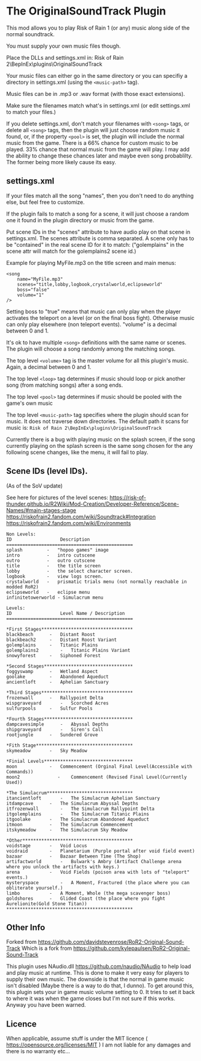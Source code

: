 # The OriginalSoundTrack Plugin

This mod allows you to play Risk of Rain 1 (or any) music along side of the normal soundtrack.

You must supply your own music files though.

Place the DLLs and settings.xml in:
Risk of Rain 2\BepInEx\plugins\OriginalSoundTrack

Your music files can either go in the same directory or you can specifiy a directory
in settings.xml (using the `<music-path>` tag).

Music files can be in .mp3 or .wav format (with those exact extensions).

Make sure the filenames match what's in settings.xml (or edit settings.xml to match your files.)

If you delete settings.xml, don't match your filenames with `<song>` tags, or delete all `<song>` tags, then the
plugin will just choose random music it found, or, if the property `<pool>` is set, the plugin will include the normal
music from the game. There is a 66% chance for custom music to be played. 33% chance that normal music from the game will play.
I may add the ability to change these chances later and maybe even song probablilty. The former being more likely cause its easy.

## settings.xml

If your files match all the song "names", then you don't need to do anything else, but feel free to customize.

If the plugin fails to match a song for a scene, it will just choose a random one it found in the plugin directory or music from the game.

Put scene IDs in the "scenes" attribute to have audio play on that scene in settings.xml.
The scenes attribute is comma separated. A scene only has to be "contained" in the real scene ID for it to match:
("golemplains" in the scene attr will match for the golemplains2 scene id.)

Example for playing MyFile.mp3 on the title screen and main menus:
```
<song
    name="MyFile.mp3"
    scenes="title,lobby,logbook,crystalworld,eclipseworld"
    boss="false"
    volume="1"
/>
```

Setting boss to "true" means that music can only play when the player activates the teleport on a level (or on the final boss fight).
Otherwise music can only play elsewhere (non teleport events).
"volume" is a decimal between 0 and 1.

It's ok to have multiple `<song>` definitions with the same name or scenes. The plugin will choose a song randomly
among the matching songs.

The top level `<volume>` tag is the master volume for all this plugin's music. Again, a decimal between 0 and 1.

The top level `<loop>` tag determines if music should loop or pick another song (from matching songs) after a song ends.

The top level `<pool>` tag determines if music should be pooled with the game's own music

The top level `<music-path>` tag specifies where the plugin should scan for music. It does not traverse down directories.
The default path it scans for music is: `Risk of Rain 2\BepInEx\plugins\OriginalSoundTrack`

Currently there is a bug with playing music on the splash screen, if the song currently playing on the splash screen
is the same song chosen for the any following scene changes, like the menu, it will fail to play.

## Scene IDs (level IDs).

(As of the SoV update)

See here for pictures of the level scenes:
https://risk-of-thunder.github.io/R2Wiki/Mod-Creation/Developer-Reference/Scene-Names/#main-stages-stage
https://riskofrain2.fandom.com/wiki/Soundtrack#Integration
https://riskofrain2.fandom.com/wiki/Environments

```
Non Levels:
ID					Description
===============================================
splash         -   "hopoo games" image
intro          -   intro cutscene
outro          -   outro cutscene
title          -   the title screen
lobby          -   the select character screen.
logbook        -   view logs screen.
crystalworld   -   prismatic trials menu (not normally reachable in modded RoR2)
eclipseworld   -   eclipse menu
infinitetowerworld - Simulacrum menu

Levels:
ID					Level Name / Description
===============================================

*First Stages**********************************
blackbeach		-	Distant Roost
blackbeach2		-	Distant Roost Variant
golemplains		-	Titanic Plains
golemplains2	    -	Titanic Plains Variant
snowyforest		-	Siphoned Forest

*Second Stages*********************************
foggyswamp		-	Wetland Aspect
goolake			-	Abandoned Aqueduct
ancientloft		-	Aphelian Sanctuary

*Third Stages**********************************
frozenwall		-	Rallypoint Delta
wispgraveyard   	-	Scorched Acres
sulfurpools		-	Sulfur Pools

*Fourth Stages*********************************
dampcavesimple  	-	Abyssal Depths
shipgraveyard   	-	Siren's Call
rootjungle		-	Sundered Grove

*Fith Stage************************************
skymeadow		-	Sky Meadow

*Finial Levels*********************************
moon			-	Commencement (Orginal Final Level(Accessible with Commands))
moon2              -	Commencement (Revised Final Level(Currently Used))

*The Simulacrum********************************
itancientloft	    -	The Simulacrum Aphelian Sanctuary
itdampcave		-	The Simulacrum Abyssal Depths
itfrozenwall    	-	The Simulacrum Rallypoint Delta
itgolemplains   	-	The Simulacrum Titanic Plains
itgoolake		-	The Simulacrum Abandoned Aqueduct
itmoon			-	The Simulacrum Commencement
itskymeadow		-	The Simulacrum Sky Meadow

*Other*****************************************
voidstage		-	Void Locus
voidraid		-	Planetarium (Purple portal after void field event)
bazaar			-	Bazaar Between Time (The Shop)
artifactworld	    -   Bulwark's Ambry (Artifact Challenge arena where you unlock the artifacts with keys.)
arena			-   Void Fields (poison area with lots of "teleport" events.)
mysteryspace	    -   A Moment, Fractured (the place where you can obliterate yourself.)
limbo			-   A Moment, Whole (the mega scavenger boss)
goldshores		-   Glided Coast (the place where you fight Aurelionite(Gold Stone Titan))
***********************************************
```
## Other Info
Forked from https://github.com/davidstevenrose/RoR2-Original-Sound-Track
Which is a fork from https://github.com/kylepaulsen/RoR2-Original-Sound-Track

This plugin uses NAudio.dll https://github.com/naudio/NAudio to help load and play music at runtime.
This is done to make it very easy for players to supply their own music. The downside is that the normal in game
music isn't disabled (Maybe there is a way to do that, I dunno). To get around this, this plugin sets your in game
music volume setting to 0. It tries to set it back to where it was when the game closes but I'm not sure if this works.
Anyway you have been warned.

## Licence

When applicable, assume stuff is under the MIT licence ( https://opensource.org/licenses/MIT )
I am not liable for any damages and there is no warranty etc...
